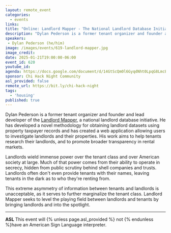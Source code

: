 ```yaml
---
layout: remote_event
categories:
  - events
links: 
title: "Online: Landlord Mapper - The National Landlord Database Initiative"
description: "Dylan Pederson is a former tenant organizer and founder and lead developer of the Landlord Mapper, a national landlord database initiative. He has developed a novel methodology for obtaining landlord datasets using property taxpayer records and has created a web application allowing users to investigate landlords and their properties. His work aims to help tenants research their landlords, and to promote broader transparency in rental markets. "
speakers:
 - Dylan Pederson (he/him) 
image: /images/events/619-landlord-mapper.jpg
image_credit:
date: 2025-01-21T19:00:00-06:00
event_id: 620
youtube_id:
agenda: https://docs.google.com/document/d/14GtScQm0l6GyqdNht0LpqG8LmcEF7i3COjNJ06PaTj8/edit#
sponsor: Chi Hack Night Community
asl_provided: false
remote_url: https://bit.ly/chi-hack-night
tags: 
  - 'housing'
published: true
---
```


Dylan Pederson is a former tenant organizer and founder and lead developer of the [Landlord Mapper](https://landlordmapper.org/home/), a national landlord database initiative. He has developed a novel methodology for obtaining landlord datasets using property taxpayer records and has created a web application allowing users to investigate landlords and their properties. His work aims to help tenants research their landlords, and to promote broader transparency in rental markets. 

Landlords wield immense power over the tenant class and over American society at large. Much of that power comes from their ability to operate in secrecy, hidden from public scrutiny behind shell companies and trusts. Landlords often don't even provide tenants with their names, leaving tenants in the dark as to who they're renting from. 

This extreme asymmetry of information between tenants and landlords is unacceptable, as it serves to further marginalize the tenant class. Landlord Mapper seeks to level the playing field between landlords and tenants by bringing landlords and into the spotlight. 

---

**ASL** This event will {% unless page.asl_provided %} not {% endunless %}have an American Sign Language interpreter.
